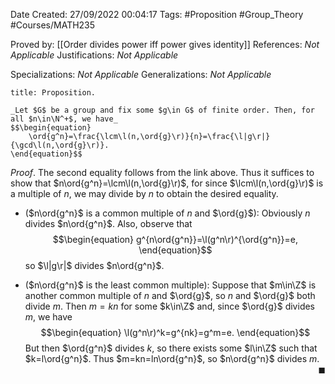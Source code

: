 <div class="topSpace"></div>

Date Created: 27/09/2022 00:04:17
Tags: #Proposition #Group_Theory #Courses/MATH235

Proved by: [[Order divides power iff power gives identity]]
References: _Not Applicable_
Justifications: _Not Applicable_

Specializations: _Not Applicable_
Generalizations: _Not Applicable_

``` ad-Proposition
title: Proposition.

_Let $G$ be a group and fix some $g\in G$ of finite order. Then, for all $n\in\N^+$, we have_
$$\begin{equation}
    \ord{g^n}=\frac{\lcm\l(n,\ord{g}\r)}{n}=\frac{\l|g\r|}{\gcd\l(n,\ord{g}\r)}.
\end{equation}$$

```

_Proof_. The second equality follows from the link above. Thus it suffices to show that $n\ord{g^n}=\lcm\l(n,\ord{g}\r)$, for since $\lcm\l(n,\ord{g}\r)$ is a multiple of $n$, we may divide by $n$ to obtain the desired equality.
* ($n\ord{g^n}$ is a common multiple of $n$ and $\ord{g}$): Obviously $n$ divides $n\ord{g^n}$. Also, observe that
$$\begin{equation}
    g^{n\ord{g^n}}=\l(g^n\r)^{\ord{g^n}}=e,
\end{equation}$$
so $\l|g\r|$ divides $n\ord{g^n}$.

* ($n\ord{g^n}$ is the least common multiple): Suppose that $m\in\Z$ is another common multiple of $n$ and $\ord{g}$, so $n$ and $\ord{g}$ both divide $m$. Then $m=kn$ for some $k\in\Z$ and, since $\ord{g}$ divides $m$, we have
$$\begin{equation}
    \l(g^n\r)^k=g^{nk}=g^m=e.
\end{equation}$$
But then $\ord{g^n}$ divides $k$, so there exists some $l\in\Z$ such that $k=l\ord{g^n}$. Thus $m=kn=ln\ord{g^n}$, so $n\ord{g^n}$ divides $m$.<span style="float:right;">$\blacksquare$</span>
